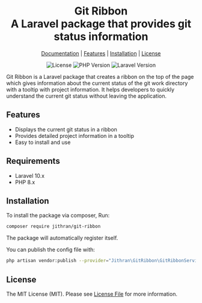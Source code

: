<div align="center">
    <p>
        <h1>Git Ribbon<br/>A Laravel package that provides git status information</h1>
    </p>
</div>

<p align="center">
    <a href="https://github.com/Jithran/GitRibbon">Documentation</a> |
    <a href="#features">Features</a> |
    <a href="#installation">Installation</a> |
    <a href="#license">License</a>
</p>

<p align="center">
<img src="https://img.shields.io/badge/License-MIT-brightgreen.svg?style=flat-square" alt="License">
<img src="https://img.shields.io/badge/PHP-8.x-brightgreen.svg?style=flat-square" alt="PHP Version">
<img src="https://img.shields.io/badge/Laravel-10.x-brightgreen.svg?style=flat-square" alt="Laravel Version">
</p>

Git Ribbon is a Laravel package that creates a ribbon on the top of the page which gives information about the current status of the git work directory with a tooltip with project information. It helps developers to quickly understand the current git status without leaving the application.

## Features

- Displays the current git status in a ribbon
- Provides detailed project information in a tooltip
- Easy to install and use

## Requirements

- Laravel 10.x
- PHP 8.x

## Installation

To install the package via composer, Run:

```bash
composer require jithran/git-ribbon
```

The package will automatically register itself.

You can publish the config file with:

```bash 
php artisan vendor:publish --provider="Jithran\GitRibbon\GitRibbonServiceProvider" --tag="config"
``` 

## License

The MIT License (MIT). Please see [License File](LICENSE.md) for more information.